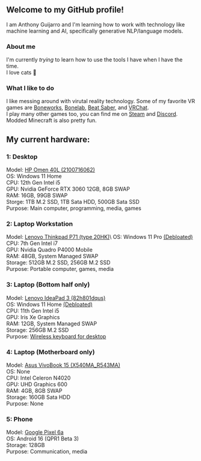 ## Welcome to my GitHub profile!
I am Anthony Guijarro and I'm learning how to work with technology like machine learning and AI, specifically generative NLP/language models.

### About me
I'm currently *trying* to learn how to use the tools I have when I have the time.\
I love cats 🐾

### What I like to do
I like messing around with virutal reality technology. Some of my favorite VR games are [Boneworks][slz], [Bonelab][slz], [Beat Saber][bs], and [VRChat].\
I play many other games too, you can find me on [Steam] and [Discord].\
Modded Minecraft is also pretty fun.

## My current hardware:
### 1: Desktop
Model: [HP Omen 40L (2100716062)](https://www.bestbuy.com/site/hp-omen-40l-gaming-desktop-intel-core-i5-12400f-hyperx-16gb-memory-nvidia-geforce-rtx-3060-1tb-ssd-nightfall-black/6504335.p?skuId=6504335)\
OS: Windows 11 Home\
CPU: 12th Gen Intel i5\
GPU: Nvidia GeForce RTX 3060 12GB, 8GB SWAP\
RAM: 16GB, 99GB SWAP\
Storge: 1TB M.2 SSD, 1TB Sata HDD, 500GB Sata SSD\
Purpose: Main computer, programming, media, games

### 2: Laptop Workstation
Model: [Lenovo Thinkpad P71 (type 20HK)](https://psref.lenovo.com/Detail/ThinkPad_P71?M=20HK000N**)\
OS: Windows 11 Pro [(Debloated)](https://winhance.net/)\
CPU: 7th Gen Intel i7\
GPU: Nvidia Quadro P4000 Mobile\
RAM: 48GB, System Managed SWAP\
Storage: 512GB M.2 SSD, 256GB M.2 SSD\
Purpose: Portable computer, games, media

### 3: Laptop (Bottom half only)
Model: [Lenovo IdeaPad 3 (82h801dqus)](https://psref.lenovo.com/Detail/IdeaPad/IdeaPad_3_15ITL6?M=82h801dqus)\
OS: Windows 11 Home [(Debloated)](https://github.com/LeDragoX/Win-Debloat-Tools)\
CPU: 11th Gen Intel i5\
GPU: Iris Xe Graphics\
RAM: 12GB, System Managed SWAP\
Storage: 256GB M.2 SSD\
Purpose: [Wireless keyboard for desktop](http://aka.ms/mm)

### 4: Laptop (Motherboard only)
Model: [Asus VivoBook 15 (X540MA_R543MA)](https://www.asus.com/us/laptops/for-home/everyday-use/r543/techspec/)\
OS: None\
CPU: Intel Celeron N4020\
GPU: UHD Graphics 600\
RAM: 4GB, 8GB SWAP\
Storage: 160GB Sata HDD\
Purpose: None

### 5: Phone
Model: [Google Pixel 6a](https://www.gsmarena.com/google_pixel_6a-11229.php)\
OS: Android 16 (QPR1 Beta 3)\
Storage: 128GB\
Purpose: Communication, media

<!--
Shortcuts for links.
-->
[vrchat]: https://hello.vrchat.com "Learn more about VRChat"
[bs]: https://beatsaber.com "Learn more about Beat Saber"
[slz]: https://stresslevelzero.com "Learn more about Boneworks and Bonelab on Stress Level Zero's website"
[discord]: https://anthonyg5005.github.io/discord "Link to my Discord profile"
[steam]: https://steamcommunity.com/id/Anthonyg5005 "My Steam account"
